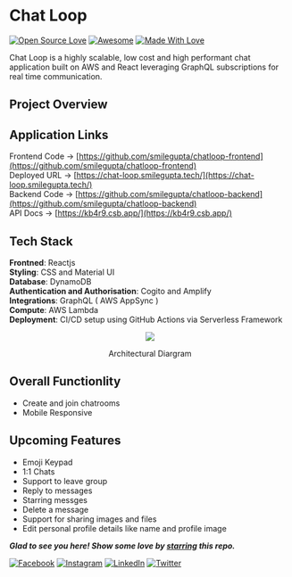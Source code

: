 # Chat Loop
[![Open Source Love](https://badges.frapsoft.com/os/v2/open-source.svg?v=103)](https://github.com/smilegupta)
[![Awesome](https://cdn.rawgit.com/sindresorhus/awesome/d7305f38d29fed78fa85652e3a63e154dd8e8829/media/badge.svg)](https://github.com/smilegupta) [![Made With Love](https://img.shields.io/badge/Made%20With-Love-orange.svg)](https://github.com/smilegupta)

Chat Loop is a highly scalable, low cost and high performant chat application built on AWS and React leveraging GraphQL subscriptions for real time communication.

## Project Overview


## Application Links

Frontend Code -> [https://github.com/smilegupta/chatloop-frontend](https://github.com/smilegupta/chatloop-frontend)
<br>
Deployed URL -> [https://chat-loop.smilegupta.tech/](https://chat-loop.smilegupta.tech/)
<br>
Backend Code -> [https://github.com/smilegupta/chatloop-backend](https://github.com/smilegupta/chatloop-backend)
<br>
API Docs -> [https://kb4r9.csb.app/](https://kb4r9.csb.app/)

## Tech Stack

<b>Frontned</b>: Reactjs
<br>
<b>Styling</b>: CSS and Material UI
<br>
<b>Database</b>: DynamoDB
<br>
<b>Authentication and Authorisation</b>: Cogito and Amplify
<br>
<b>Integrations</b>: GraphQL ( AWS AppSync )
<br>
<b>Compute</b>: AWS Lambda
<br>
<b>Deployment</b>: CI/CD setup using GitHub Actions via Serverless Framework

<p align="center">
  <img src="https://image-dock-uploads-be.s3.ap-south-1.amazonaws.com/image.2021-05-08T18%3A07%3A05.578Z" />
</p>
<p align="center">
  Architectural  Diargram 
</p>

## Overall Functionlity
- Create and join chatrooms
- Mobile Responsive

## Upcoming Features
- Emoji Keypad
- 1:1 Chats
- Support to leave group
- Reply to messages
- Starring messges
- Delete a message
- Support for sharing images and files
- Edit personal profile details like name and profile image


***Glad to see you here! Show some love by [starring](https://github.com/smilegupta/chatloop-frontend/) this repo.***

[![Facebook](https://img.shields.io/static/v1.svg?label=follow&message=@smileguptaaa&color=grey&logo=facebook&style=flat&logoColor=white&colorA=blue)](https://www.facebook.com/smileguptaaa)  [![Instagram](https://img.shields.io/static/v1.svg?label=follow&message=@smileguptaaa&color=grey&logo=instagram&style=flat&logoColor=white&colorA=blue)](https://www.instagram.com/smileguptaaa/) [![LinkedIn](https://img.shields.io/static/v1.svg?label=connect&message=@smilegupta&color=grey&logo=linkedin&style=flat&logoColor=white&colorA=blue)](https://www.linkedin.com/in/smilegupta/) [![Twitter](https://img.shields.io/static/v1.svg?label=connect&message=@smileguptaaa&color=grey&logo=twitter&style=flat&logoColor=white&colorA=blue)](https://twitter.com/smileguptaaa)
